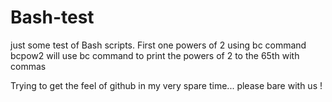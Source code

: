 # Bash-test
just some test of Bash scripts. First one powers of 2 using bc command
bcpow2 will use bc command to print the powers of 2  to the 65th with commas
 
Trying to get the feel of github in my very spare time... please bare with us !
